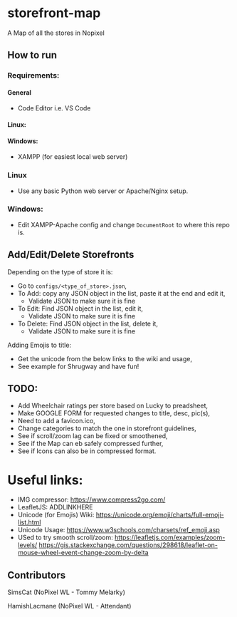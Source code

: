 # storefront-map
A Map of all the stores in Nopixel

## How to run

### Requirements:
#### General
- Code Editor i.e. VS Code

#### Linux:

#### Windows:
- XAMPP (for easiest local web server)

### Linux
- Use any basic Python web server or Apache/Nginx setup.

### Windows:
- Edit XAMPP-Apache config and change `DocumentRoot` to where this repo is.

## Add/Edit/Delete Storefronts
Depending on the type of store it is:
- Go to `configs/<type_of_store>.json`,
- To Add: copy any JSON object in the list, paste it at the end and edit it,
    - Validate JSON to make sure it is fine
- To Edit: Find JSON object in the list, edit it,
    - Validate JSON to make sure it is fine
- To Delete: Find JSON object in the list, delete it,
    - Validate JSON to make sure it is fine

Adding Emojis to title:
- Get the unicode from the below links to the wiki and usage,
- See example for Shrugway and have fun! 

## TODO:
- Add Wheelchair ratings per store based on Lucky to preadsheet,
- Make GOOGLE FORM for requested changes to title, desc, pic(s),
- Need to add a favicon.ico,
- Change categories to match the one in storefront guidelines,
- See if scroll/zoom lag can be fixed or smoothened,
- See if the Map can eb safely compressed further,
- See if Icons can also be in compressed format.

# Useful links:
- IMG compressor: https://www.compress2go.com/
- LeafletJS: ADDLINKHERE
- Unicode (for Emojis) Wiki: https://unicode.org/emoji/charts/full-emoji-list.html
- Unicode Usage: https://www.w3schools.com/charsets/ref_emoji.asp
- USed to try smooth scroll/zoom: https://leafletjs.com/examples/zoom-levels/ https://gis.stackexchange.com/questions/298618/leaflet-on-mouse-wheel-event-change-zoom-by-delta 

## Contributors
SimsCat (NoPixel WL - Tommy Melarky)

HamishLacmane (NoPixel WL - Attendant)
